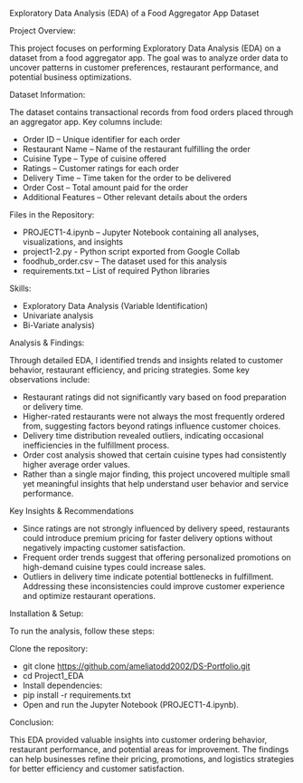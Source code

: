 Exploratory Data Analysis (EDA) of a Food Aggregator App Dataset

Project Overview:

This project focuses on performing Exploratory Data Analysis (EDA) on a dataset from a food aggregator app. The goal was to analyze order data to uncover patterns in customer preferences, restaurant performance, and potential business optimizations.


Dataset Information:

The dataset contains transactional records from food orders placed through an aggregator app. Key columns include:

- Order ID – Unique identifier for each order
- Restaurant Name – Name of the restaurant fulfilling the order
- Cuisine Type – Type of cuisine offered
- Ratings – Customer ratings for each order
- Delivery Time – Time taken for the order to be delivered
- Order Cost – Total amount paid for the order
- Additional Features – Other relevant details about the orders


Files in the Repository:

- PROJECT1-4.ipynb – Jupyter Notebook containing all analyses, visualizations, and insights
- project1-2.py - Python script exported from Google Collab
- foodhub_order.csv – The dataset used for this analysis
- requirements.txt – List of required Python libraries


Skills:

- Exploratory Data Analysis (Variable Identification)
- Univariate analysis
- Bi-Variate analysis)


Analysis & Findings:

Through detailed EDA, I identified trends and insights related to customer behavior, restaurant efficiency, and pricing strategies. Some key observations include:

- Restaurant ratings did not significantly vary based on food preparation or delivery time.
- Higher-rated restaurants were not always the most frequently ordered from, suggesting factors beyond ratings influence customer choices.
- Delivery time distribution revealed outliers, indicating occasional inefficiencies in the fulfillment process.
- Order cost analysis showed that certain cuisine types had consistently higher average order values.
- Rather than a single major finding, this project uncovered multiple small yet meaningful insights that help understand user behavior and service performance.

Key Insights & Recommendations

- Since ratings are not strongly influenced by delivery speed, restaurants could introduce premium pricing for faster delivery options without negatively impacting customer satisfaction.
- Frequent order trends suggest that offering personalized promotions on high-demand cuisine types could increase sales.
- Outliers in delivery time indicate potential bottlenecks in fulfillment. Addressing these inconsistencies could improve customer experience and optimize restaurant operations.


Installation & Setup:

To run the analysis, follow these steps:

Clone the repository:
- git clone https://github.com/ameliatodd2002/DS-Portfolio.git
- cd Project1_EDA
- Install dependencies:
- pip install -r requirements.txt
- Open and run the Jupyter Notebook (PROJECT1-4.ipynb).


Conclusion:

This EDA provided valuable insights into customer ordering behavior, restaurant performance, and potential areas for improvement. The findings can help businesses refine their pricing, promotions, and logistics strategies for better efficiency and customer satisfaction.

